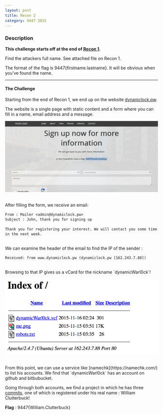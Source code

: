 ```yaml
---
layout: post
title: Recon 2
category: 9447 2015
---
```


### Description

**This challenge starts off at the end of [Recon 1](/2015/11/29/9447-recon-1/).**

Find the attackers full name. See attached file on Recon 1.

The format of the flag is 9447{firstname.lastname}. It will be obvious when you've found the name.

---

#### The Challenge

Starting from the end of Recon 1, we end up on the website [dynaniclock.pw](http://dynamiclock.pw).

The website is a single page with static content and a form where you can fill in a name, email address and a message.

![form](/assets/img/9447-2015/flag.png "form")

<br>
After filling the form, we receive an email:

    From : Mailer <admin@dynamiclock.pw>
    Subject : John, thank you for signing up

    Thank you for registering your interest. We will contact you some time in the next week.

<br>
We can examine the header of the email to find the IP of the sender :

    Received: from www.dynamiclock.pw (dynamiclock.pw [162.243.7.88])

<br>
Browsing to that IP gives us a vCard for the nickname `dynamicWarl0ck`!

![warlock](/assets/img/9447-2015/warlock.png "warlock")

<br>
From this point, we can use a service like [namechk](https://namechk.com/) to list his accounts. We find that `dynamicWarl0ck` has an account on github and bitbubucket.

Going through both accounts, we find a project in which he has three [commits](https://bitbucket.org/dynamicWarl0ck/dynamics/commits/all), one of which is registered under his real name : William Clutterbuck!

**Flag** : 9447{William.Clutterbuck}
